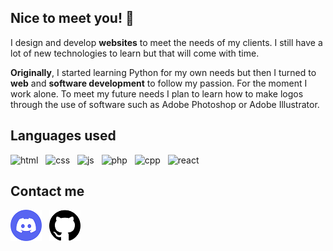 ## Nice to meet you! 👋

<!--
**carl-fg/carl-fg** is a ✨ _special_ ✨ repository because its `README.md` (this file) appears on your GitHub profile.

Here are some ideas to get you started:

- 🔭 I’m currently working on ...
- 🌱 I’m currently learning ...
- 👯 I’m looking to collaborate on ...
- 🤔 I’m looking for help with ...
- 💬 Ask me about ...
- 📫 How to reach me: ...
- 😄 Pronouns: ...
- ⚡ Fun fact: ...
-->

I design and develop **websites** to meet the needs of my clients. I still have a lot of new technologies to learn but that will come with time.

**Originally**, I started learning Python for my own needs but then I turned to **web** and **software development** to follow my passion. For the moment I work alone. To meet my future needs I plan to learn how to make logos through the use of software such as Adobe Photoshop or Adobe Illustrator.

## Languages used

![html](https://img.shields.io/badge/HTML5-E34F26?style=for-the-badge&logo=html5&logoColor=white) &nbsp; ![css](https://img.shields.io/badge/CSS3-1572B6?style=for-the-badge&logo=css3&logoColor=white) &nbsp; ![js](https://img.shields.io/badge/JavaScript-323330?style=for-the-badge&logo=javascript&logoColor=F7DF1E) &nbsp; ![php](https://img.shields.io/badge/PHP-777BB4?style=for-the-badge&logo=php&logoColor=white) &nbsp; ![cpp](https://img.shields.io/badge/C%2B%2B-00599C?style=for-the-badge&logo=c%2B%2B&logoColor=white) &nbsp; ![react](https://img.shields.io/badge/React-20232A?style=for-the-badge&logo=react&logoColor=61DAFB)

## Contact me

[![discord](https://github.com/carl-fg/carl-fg/blob/main/img/discord.png)](https://discord.gg/GjyFQRTeMN) &nbsp; [![github](https://github.com/carl-fg/carl-fg/blob/main/img/github.png)](https://github.com/carl-fg)
